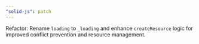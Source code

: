 ```yaml
---
"solid-js": patch
---
```


Refactor: Rename `loading` to `_loading` and enhance `createResource` logic for improved conflict prevention and resource management.
